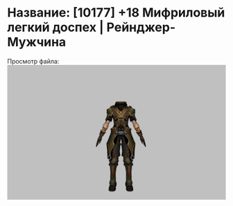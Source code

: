 # Название: [10177] +18 Мифриловый легкий доспех | Рейнджер-Мужчина

Просмотр файла:
![p020021.png](p020021.png)